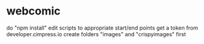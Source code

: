 # webcomic
do "npm install"
edit scripts to appropriate start/end points
get a token from developer.cimpress.io 
create folders "images" and "crispyimages" first

